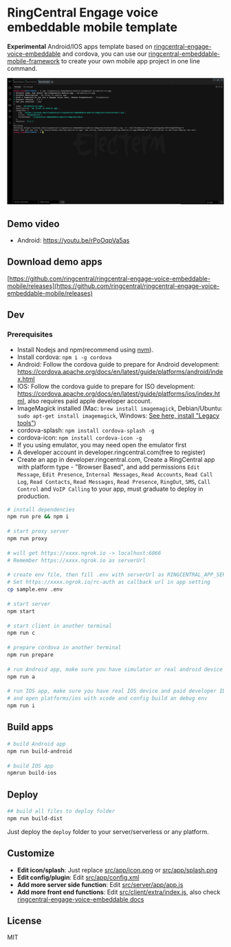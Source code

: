 # RingCentral Engage voice embeddable mobile template

<!-- sep -->

**Experimental** Android/IOS apps template based on [ringcentral-engage-voice-embeddable](https://github.com/ringcentral/engage-voice-embeddable) and cordova, you can use our [ringcentral-embeddable-mobile-framework](https://github.com/ringcentral/ringcentral-embeddable-mobile-framework) to create your own mobile app project in one line command.

![ ](https://github.com/ringcentral/ringcentral-embeddable-mobile-framework/raw/main/screenshots/s2.png)

## Demo video

- Android: https://youtu.be/rPoOqpVa5as

## Download demo apps

[https://github.com/ringcentral/ringcentral-engage-voice-embeddable-mobile/releases](https://github.com/ringcentral/ringcentral-engage-voice-embeddable-mobile/releases)

## Dev

### Prerequisites

- Install Nodejs and npm(recommend using [nvm](https://github.com/nvm-sh/nvm)).
- Install cordova: `npm i -g cordova`
- Android: Follow the cordova guide to prepare for Android development: https://cordova.apache.org/docs/en/latest/guide/platforms/android/index.html
- IOS: Follow the cordova guide to prepare for ISO development: https://cordova.apache.org/docs/en/latest/guide/platforms/ios/index.html, also requires paid apple developer account.
- ImageMagick installed (Mac: `brew install imagemagick`, Debian/Ubuntu: `sudo apt-get install imagemagick`, Windows: [See here, install "Legacy tools"](http://www.imagemagick.org/script/binary-releases.php#windows))
- cordova-splash: `npm install cordova-splash -g`
- cordova-icon: `npm install cordova-icon -g`
- If you using emulator, you may need open the emulator first
- A developer account in developer.ringcentral.com(free to register)
- Create an app in developer.ringcentral.com, Create a RingCentral app with platform type - "Browser Based", and add permissions `Edit Message`, `Edit Presence`, `Internal Messages`, `Read Accounts`, `Read Call Log`, `Read Contacts`, `Read Messages`, `Read Presence`, `RingOut`, `SMS`, `Call Control` and `VoIP Calling` to your app, must graduate to deploy in production.

```bash
# install dependencies
npm run pre && npm i

# start proxy server
npm run proxy

# will get https://xxxx.ngrok.io -> localhost:6066
# Remember https://xxxx.ngrok.io as serverUrl

# create env file, then fill .env with serverUrl as RINGCENTRAL_APP_SERVER and RINGCENTRAL_CLIENT_ID and RINGCENTRAL_CLIENT_SECRET with your own app in developer.ringcentral.com, must be production app and web based with account permission.
# Set https://xxxx.ngrok.io/rc-auth as callback url in app setting
cp sample.env .env

# start server
npm start

# start client in another terminal
npm run c

# prepare cordova in another terminal
npm run prepare

# run Android app, make sure you have simulator or real android device ready
npm run a

# run IOS app, make sure you have real IOS device and paid developer ID ready,
# and open platforms/ios with xcode and config build an debug env
npm run i
```

## Build apps

```sh
# build Android app
npm run build-android

# build IOS app
npmrun build-ios
```

## Deploy

```sh
## build all files to deploy folder
npm run build-dist
```

Just deploy the `deploy` folder to your server/serverless or any platform.

## Customize

- **Edit icon/splash**: Just replace [src/app/icon.png](src/app/icon.png) or [src/app/splash.png](src/app/splash.png)
- **Edit config/plugin**: Edit [src/app/config.xml](src/app/config.xml)
- **Add more server side function**: Edit [src/server/app/app.js](src/server/app/app.js)
- **Add more front end functions**: Edit [src/client/extra/index.js](src/client/extra/index.js), also check [ringcentral-engage-voice-embeddable docs](https://github.com/ringcentral/engage-voice-embeddable)

## License

MIT
